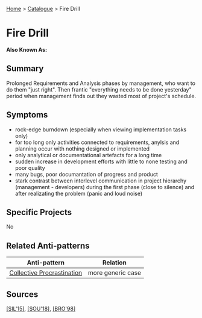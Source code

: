 [Home](../README.md) > [Catalogue](../Antipatterns_catalogue.md) > Fire Drill
# Fire Drill
**Also Known As:**
## Summary
Prolonged Requirements and Analysis phases by management, who want to do them "just right". Then frantic "everything needs to be done yesterday" period when management finds out they wasted most of project's schedule.
## Symptoms
 - rock-edge burndown (especially when viewing implementation tasks only)
 - for too long only activities connected to requirements, anylsis and planning occur with nothing designed or implemented
 - only analytical or documentational artefacts for a long time
 - sudden increase in development efforts with little to none testing and poor quality
 - many bugs, poor documantation of progress and product
 - stark contrast between interlevel communication in project hierarchy (management - developers) during the first phase (close to silence) and after realizating the problem (panic and loud noise)
## Specific Projects
No
## Related Anti-patterns
|Anti-pattern  | Relation |
|--|--|
| [Collective Procrastination](Collective_Procrastination.md) | more generic case |
## Sources
[[SIL'15]](../References.md), [[SOU'18]](../References.md), [[BRO'98]](../References.md)
